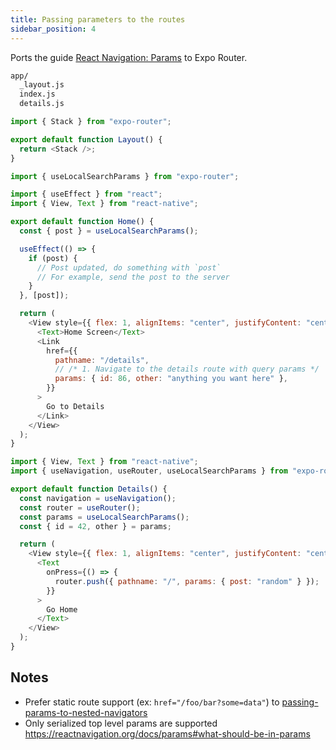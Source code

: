 ```yaml
---
title: Passing parameters to the routes
sidebar_position: 4
---
```


Ports the guide [React Navigation: Params](https://reactnavigation.org/docs/params) to Expo Router.

```bash title="File System"
app/
  _layout.js
  index.js
  details.js
```

```js title=app/_layout.js
import { Stack } from "expo-router";

export default function Layout() {
  return <Stack />;
}
```

```js title=app/index.js
import { useLocalSearchParams } from "expo-router";

import { useEffect } from "react";
import { View, Text } from "react-native";

export default function Home() {
  const { post } = useLocalSearchParams();

  useEffect(() => {
    if (post) {
      // Post updated, do something with `post`
      // For example, send the post to the server
    }
  }, [post]);

  return (
    <View style={{ flex: 1, alignItems: "center", justifyContent: "center" }}>
      <Text>Home Screen</Text>
      <Link
        href={{
          pathname: "/details",
          // /* 1. Navigate to the details route with query params */
          params: { id: 86, other: "anything you want here" },
        }}
      >
        Go to Details
      </Link>
    </View>
  );
}
```

```js title=app/details.js
import { View, Text } from "react-native";
import { useNavigation, useRouter, useLocalSearchParams } from "expo-router";

export default function Details() {
  const navigation = useNavigation();
  const router = useRouter();
  const params = useLocalSearchParams();
  const { id = 42, other } = params;

  return (
    <View style={{ flex: 1, alignItems: "center", justifyContent: "center" }}>
      <Text
        onPress={() => {
          router.push({ pathname: "/", params: { post: "random" } });
        }}
      >
        Go Home
      </Text>
    </View>
  );
}
```

## Notes

- Prefer static route support (ex: `href="/foo/bar?some=data"`) to [passing-params-to-nested-navigators](https://reactnavigation.org/docs/params#passing-params-to-nested-navigators)
- Only serialized top level params are supported https://reactnavigation.org/docs/params#what-should-be-in-params

